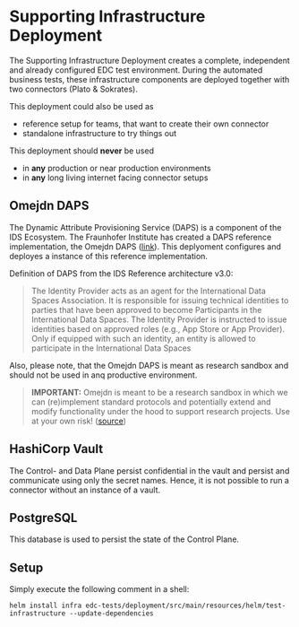 # Supporting Infrastructure Deployment

The Supporting Infrastructure Deployment creates a complete, independent and already configured EDC test environment.
During the automated business tests, these infrastructure components are deployed together with two connectors (Plato & Sokrates).

This deployment could also be used as

- reference setup for teams, that want to create their own connector
- standalone infrastructure to try things out

This deployment should **never** be used

- in **any** production or near production environments
- in **any** long living internet facing connector setups

## Omejdn DAPS

The Dynamic Attribute Provisioning Service (DAPS) is a component of the IDS Ecosystem.
The Fraunhofer Institute has created a DAPS reference implementation, the Omejdn
DAPS ([link](https://github.com/Fraunhofer-AISEC/omejdn-server)). This deplyoment configures and deployes a instance of
this reference implementation.

Definition of DAPS from the IDS Reference architecture v3.0:

> The Identity Provider acts as an agent for the International
> Data Spaces Association. It is responsible for issuing technical identities to parties that have been approved to become
> Participants in the International Data Spaces. The Identity
> Provider is instructed to issue identities based on approved
> roles (e.g., App Store or App Provider). Only if equipped with
> such an identity, an entity is allowed to participate in the International Data Spaces

Also, please note, that the Omejdn DAPS is meant as research sandbox and should not be used in anq
productive environment.

> **IMPORTANT:** Omejdn is meant to be a research sandbox in which we can (re)implement standard protocols and
> potentially extend and modify functionality under the hood to support research projects. Use at your own
> risk! ([source](https://github.com/Fraunhofer-AISEC/omejdn-server))

## HashiCorp Vault

The Control- and Data Plane persist confidential in the vault and persist and communicate using only the secret
names. Hence, it is not possible to run a connector without an instance of a vault.

## PostgreSQL

This database is used to persist the state of the Control Plane.

## Setup

Simply execute the following comment in a shell:

```shell
helm install infra edc-tests/deployment/src/main/resources/helm/test-infrastructure --update-dependencies
```
